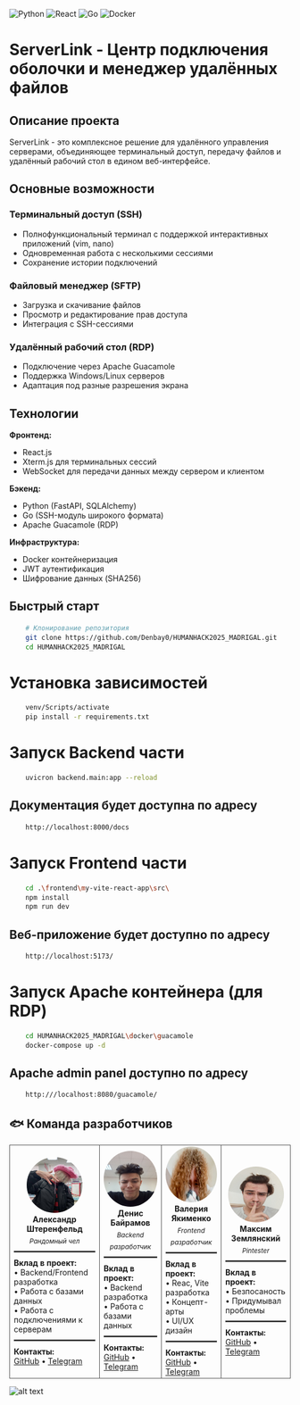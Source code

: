 ![Python](https://img.shields.io/badge/python-3670A0?style=for-the-badge&logo=python&logoColor=ffdd54)
![React](https://img.shields.io/badge/react-%2320232a.svg?style=for-the-badge&logo=react&logoColor=%2361DAFB)
![Go](https://img.shields.io/badge/go-%2300ADD8.svg?style=for-the-badge&logo=go&logoColor=white)
![Docker](https://img.shields.io/badge/docker-%230db7ed.svg?style=for-the-badge&logo=docker&logoColor=white)

# ServerLink - Центр подключения оболочки и менеджер удалённых файлов

## Описание проекта

ServerLink - это комплексное решение для удалённого управления серверами, объединяющее терминальный доступ, передачу файлов и удалённый рабочий стол в едином веб-интерфейсе.

## Основные возможности

### Терминальный доступ (SSH)
- Полнофункциональный терминал с поддержкой интерактивных приложений (vim, nano)
- Одновременная работа с несколькими сессиями
- Сохранение истории подключений

### Файловый менеджер (SFTP)
- Загрузка и скачивание файлов
- Просмотр и редактирование прав доступа
- Интеграция с SSH-сессиями

### Удалённый рабочий стол (RDP)
- Подключение через Apache Guacamole
- Поддержка Windows/Linux серверов
- Адаптация под разные разрешения экрана

## Технологии

**Фронтенд:**
- React.js
- Xterm.js для терминальных сессий
- WebSocket для передачи данных между сервером и клиентом

**Бэкенд:**
- Python (FastAPI, SQLAlchemy)
- Go (SSH-модуль широкого формата)
- Apache Guacamole (RDP)

**Инфраструктура:**
- Docker контейнеризация
- JWT аутентификация
- Шифрование данных (SHA256)

## Быстрый старт

```bash
    # Клонирование репозитория
    git clone https://github.com/Denbay0/HUMANHACK2025_MADRIGAL.git
    cd HUMANHACK2025_MADRIGAL
```

# Установка зависимостей
```bash
    venv/Scripts/activate
    pip install -r requirements.txt
```

# Запуск Backend части
```bash
    uvicron backend.main:app --reload
```

## Документация будет доступна по адресу
```bash
    http://localhost:8000/docs
```

# Запуск Frontend части
```bash
    cd .\frontend\my-vite-react-app\src\
    npm install
    npm run dev
```

## Веб-приложение будет доступно по адресу
```bash
    http://localhost:5173/
```

# Запуск Apache контейнера (для RDP)
```bash
    cd HUMANHACK2025_MADRIGAL\docker\guacamole
    docker-compose up -d
```
## Apache admin panel доступно по адресу
```bash
    http:///localhost:8080/guacamole/
```


## 🐟 Команда разработчиков

<table>
  <tr>
    <td align="center" style="border: 1px solid #555;">
      <img src="defay_1x9/pics_readme/alexander.jpg" width="100" height="100" style="border-radius: 50%" alt="avatar"><br />
      <b>Александр Штеренфельд</b><br />
      <sub><i>Рандомный чел</i></sub>
      <hr style="border: 1px solid #555; margin: 10px 0;">
      <div align="left">
      <b>Вклад в проект:</b><br />
      • Backend/Frontend разработка<br />
      • Работа с базами данных<br />
      • Работа с подключениями к серверам
      <hr style="border: 1px solid #555; margin: 10px 0;">
      <b>Контакты:</b><br />
      <a href="https://github.com/BeesKnigh">GitHub</a> • <a href="https://t.me/BeesKnights">Telegram</a>
      </div>
    </td>
    <td align="center" style="border: 1px solid #555;">
      <img src="defay_1x9/pics_readme/dafay1x9.jpg" width="100" height="100" style="border-radius: 50%" alt="avatar"><br />
      <b>Денис Байрамов</b><br />
      <sub><i>Backend разработчик</i></sub>
      <hr style="border: 1px solid #555; margin: 10px 0;">
      <div align="left">
      <b>Вклад в проект:</b><br />
      • Backend разработка<br />
      • Работа с базами данных<br />
      <hr style="border: 1px solid #555; margin: 10px 0;">
      <b>Контакты:</b><br />
      <a href="https://github.com/Denbay0">GitHub</a> • <a href="https://t.me/Denbay0">Telegram</a>
      </div>
    </td>
    <td align="center" style="border: 1px solid #555;">
      <img src="defay_1x9/pics_readme/Lera.jpg" width="100" height="100" style="border-radius: 50%" alt="avatar"><br />
      <b>Валерия Якименко</b><br />
      <sub><i>Frontend разработчик</i></sub>
      <hr style="border: 1px solid #555; margin: 10px 0;">
      <div align="left">
      <b>Вклад в проект:</b><br />
      • Reac, Vite разработка<br />
      • Концепт-арты<br />
      • UI/UX дизайн
      <hr style="border: 1px solid #555; margin: 10px 0;">
      <b>Контакты:</b><br />
      <a href="https://github.com/Unkno394">GitHub</a> • <a href="https://t.me/Unkno394">Telegram</a>
      </div>
    </td>
    <td align="center" style="border: 1px solid #555;">
      <img src="defay_1x9/pics_readme/Gitler_Prime.jpg" width="100" height="100" style="border-radius: 50%" alt="avatar"><br />
      <b>Максим Землянский</b><br />
      <sub><i>Pintester</i></sub>
      <hr style="border: 1px solid #555; margin: 10px 0;">
      <div align="left">
      <b>Вклад в проект:</b><br />
      • Безпосаность<br />
      • Придумывал проблемы<br />
      <hr style="border: 1px solid #555; margin: 10px 0;">
      <b>Контакты:</b><br />
      <a href="https://github.com/kusotsu">GitHub</a> • <a href="https://t.me/kusotsutar">Telegram</a>
      </div>
    </td>
  </tr>
</table>

![alt text](defay_1x9/pics_readme/image.png)